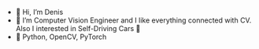 - 👋 Hi, I’m Denis
- 👀 I’m Computer Vision Engineer and I like everything connected with CV. Also I interested in Self-Driving Cars :red_car:
- :wrench: Python, OpenCV, PyTorch

<!---
denred0/denred0 is a ✨ special ✨ repository because its `README.md` (this file) appears on your GitHub profile.
You can click the Preview link to take a look at your changes.
--->
